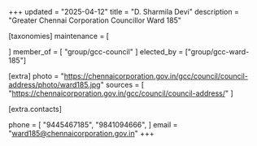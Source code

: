+++
updated = "2025-04-12"
title = "D. Sharmila Devi"
description = "Greater Chennai Corporation Councillor Ward 185"

[taxonomies]
maintenance = [

]
member_of = [
    "group/gcc-council"
]
elected_by = ["group/gcc-ward-185"]

[extra]
photo = "https://chennaicorporation.gov.in/gcc/council/council-address/photo/ward185.jpg"
sources = [
    "https://chennaicorporation.gov.in/gcc/council/council-address/"
]

[extra.contacts]

phone = [
    "9445467185",
    "9841094666",
    ]
email = "ward185@chennaicorporation.gov.in"
+++